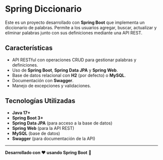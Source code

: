 # Spring Diccionario

Este es un proyecto desarrollado con **Spring Boot** que implementa un diccionario de palabras. Permite a los usuarios agregar, buscar, actualizar y eliminar palabras junto con sus definiciones mediante una API REST.

## Características
- API RESTful con operaciones CRUD para gestionar palabras y definiciones.
- Uso de **Spring Boot**, **Spring Data JPA** y **Spring Web**.
- Base de datos relacional con **H2** (por defecto) o **MySQL**.
- Documentación con **Swagger**.
- Manejo de excepciones y validaciones.

## Tecnologías Utilizadas
- **Java 17+**
- **Spring Boot 3+**
- **Spring Data JPA** (para acceso a la base de datos)
- **Spring Web** (para la API REST)
- **MySQL** (base de datos)
- **Swagger** (para documentación de la API)

---
**Desarrollado con ❤️ usando Spring Boot** 🚀

